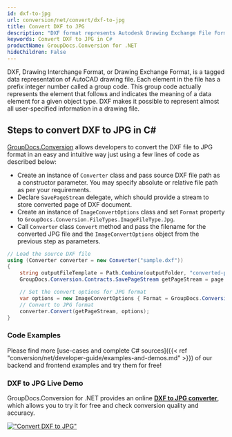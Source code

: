 ```yaml
---
id: dxf-to-jpg
url: conversion/net/convert/dxf-to-jpg
title: Convert DXF to JPG
description: "DXF format represents Autodesk Drawing Exchange File Format with .dxf extension. Learn how to convert DXF to JPG file programmatically in C# language using GroupDocs.Conversion for .NET library."
keywords: Convert DXF to JPG in C#
productName: GroupDocs.Conversion for .NET
hideChildren: False
---
```


DXF, Drawing Interchange Format, or Drawing Exchange Format, is a tagged data representation of AutoCAD drawing file. Each element in the file has a prefix integer number called a group code. This group code actually represents the element that follows and indicates the meaning of a data element for a given object type. DXF makes it possible to represent almost all user-specified information in a drawing file.

## Steps to convert DXF to JPG in C#

[GroupDocs.Conversion](https://products.groupdocs.com/conversion/net) allows developers to convert the DXF file to JPG format in an easy and intuitive way just using a few lines of code as described below:

* Create an instance of `Converter` class and pass source DXF file path as a constructor parameter. You may specify absolute or relative file path as per your requirements. 
* Declare `SavePageStream` delegate, which should provide a stream to store converted page of DXF document.
* Create an instance of `ImageConvertOptions` class and set `Format` property to `GroupDocs.Conversion.FileTypes.ImageFileType.Jpg`.
* Call `Converter` class `Convert` method and pass the filename for the converted JPG file and the `ImageConvertOptions` object from the previous step as parameters.

```csharp
// Load the source DXF file
using (Converter converter = new Converter("sample.dxf"))
{
    string outputFileTemplate = Path.Combine(outputFolder, "converted-page-{0}.jpg");
    GroupDocs.Conversion.Contracts.SavePageStream getPageStream = page => new FileStream(string.Format(outputFileTemplate, page), FileMode.Create);

    // Set the convert options for JPG format
    var options = new ImageConvertOptions { Format = GroupDocs.Conversion.FileTypes.ImageFileType.Jpg };   
    // Convert to JPG format
    converter.Convert(getPageStream, options);
}
```

### Code Examples

Please find more [use-cases and complete C# sources]({{< ref "conversion/net/developer-guide/examples-and-demos.md" >}}) of our backend and frontend examples and try them for free!

### DXF to JPG Live Demo

GroupDocs.Conversion for .NET provides an online [**DXF to JPG converter**](https://products.groupdocs.app/conversion/dxf-to-jpg), which allows you to try it for free and check conversion quality and accuracy.

[!["Convert DXF to JPG"](conversion/net/images/convert-to-jpg/convert-dxf-to-jpg.png)](https://products.groupdocs.app/conversion/dxf-to-jpg)